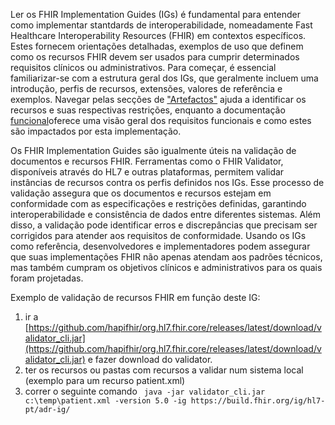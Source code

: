 Ler os FHIR Implementation Guides (IGs) é fundamental para entender como implementar stantdards de interoperabilidade, nomeadamente Fast Healthcare Interoperability Resources (FHIR) em contextos específicos. Estes fornecem orientações detalhadas, exemplos de uso que definem como os recursos FHIR devem ser usados para cumprir determinados requisitos clínicos ou administrativos. Para começar, é essencial familiarizar-se com a estrutura geral dos IGs, que geralmente incluem uma introdução, perfis de recursos, extensões, valores de referência e exemplos. Navegar pelas secções de ["Artefactos"](artifacts.html) ajuda a identificar os recursos e suas respectivas restrições, enquanto a documentação [funcional](background.html)oferece uma visão geral dos requisitos funcionais e como estes são impactados por esta implementação. 

Os FHIR Implementation Guides são igualmente úteis na validação de documentos e recursos FHIR. Ferramentas como o FHIR Validator, disponíveis através do HL7 e outras plataformas, permitem validar instâncias de recursos contra os perfis definidos nos IGs. Esse processo de validação assegura que os documentos e recursos estejam em conformidade com as especificações e restrições definidas, garantindo interoperabilidade e consistência de dados entre diferentes sistemas. Além disso, a validação pode identificar erros e discrepâncias que precisam ser corrigidos para atender aos requisitos de conformidade. Usando os IGs como referência, desenvolvedores e implementadores podem assegurar que suas implementações FHIR não apenas atendam aos padrões técnicos, mas também cumpram os objetivos clínicos e administrativos para os quais foram projetadas.

Exemplo de validação de recursos FHIR em função deste IG:
1. ir a [https://github.com/hapifhir/org.hl7.fhir.core/releases/latest/download/validator_cli.jar](https://github.com/hapifhir/org.hl7.fhir.core/releases/latest/download/validator_cli.jar) e fazer download do validator.
2. ter os recursos ou pastas com recursos a validar num sistema local (exemplo para um recurso patient.xml)
3. correr o seguinte comando ``` java -jar validator_cli.jar c:\temp\patient.xml -version 5.0 -ig https://build.fhir.org/ig/hl7-pt/adr-ig/```